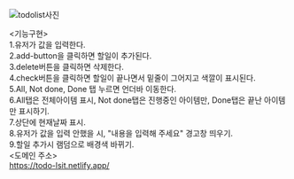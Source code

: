 ![todolist사진](https://github.com/pueser/Todo-list/assets/117990884/98b2a743-d8a0-4e95-adf9-bf00a0e16725)

<기능구현><br/>
1.유저가 값을 입력한다.<br/>
2.add-button을 클릭하면 할일이 추가된다.<br/>
3.delete버튼을 클릭하면 삭제한다.<br/>
4.check버튼을 클릭하면 할일이 끝나면서 밑줄이 그어지고 색깔이 표시된다.<br/>
5.All, Not done, Done 탭 누르면 언더바 이동한다.<br/>
6.All탭은 전체아이템 표시, Not done탭은 진행중인 아이템만, Done탭은 끝난 아이템만 표시하기.<br/>
7.상단에 현재날짜 표시.<br/>
8.유저가 값을 입력 안했을 시, "내용을 입력해 주세요" 경고창 띄우기.<br/>
9.할일 추가시 램덤으로 배경색 바뀌기.<br/>
<도메인 주소><br/>
https://todo-lsit.netlify.app/<br/>
